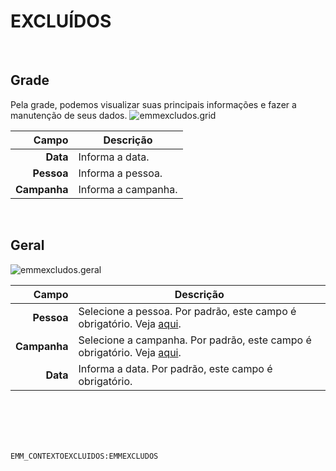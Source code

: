 # EXCLUÍDOS
<br>

## Grade
Pela grade, podemos visualizar suas principais informações e fazer a manutenção de seus dados.
![emmexcludos.grid](https://raw.githubusercontent.com/netforcews/docs-siscom/master/geral/imagens/emmexcludos.grid.png)

Campo | Descrição
--:|---
**Data** | Informa a data.
**Pessoa** | Informa a pessoa.
**Campanha** | Informa a campanha.
<br>

## Geral
![emmexcludos.geral](https://raw.githubusercontent.com/netforcews/docs-siscom/master/geral/imagens/emmexcludos.geral.png)

Campo | Descrição
--:|---
**Pessoa** | Selecione a pessoa. Por padrão, este campo é obrigatório. Veja [aqui](/cadastros/pessoa.md).
**Campanha** | Selecione a campanha. Por padrão, este campo é obrigatório. Veja [aqui](/marketing/emmcampanhas.md).
**Data** | Informa a data. Por padrão, este campo é obrigatório.
<br>
<br>
<br>
<br>

```EMM_CONTEXTOEXCLUIDOS:EMMEXCLUDOS```
